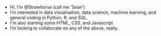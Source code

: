 - Hi, I’m @Strawhorse (call me 'Sean')
- I’m interested in data visualisation, data science, machine learning, and general coding in Python, R, and SQL. 
- I'm also starting some HTML, CSS, and Javascript
- I’m looking to collaborate on any of the above, really.
